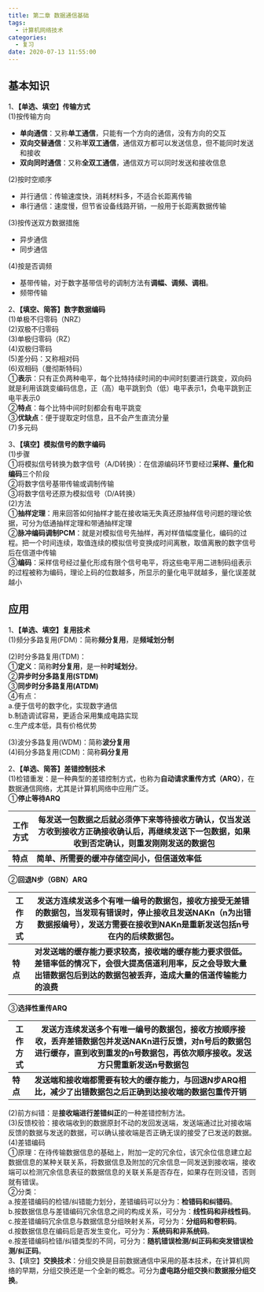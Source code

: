 ```yaml
---
title: 第二章 数据通信基础
tags:
  - 计算机网络技术
categories:
  - 复习
date: 2020-07-13 11:55:00
---
```

## 基本知识  
1、**【单选、填空】传输方式**  
(1)按传输方向  
 - **单向通信**：又称**单工通信**，只能有一个方向的通信，没有方向的交互
 - **双向交替通信**：又称**半双工通信**，通信双方都可以发送信息，但不能同时发送和接收
 - **双向同时通信**：又称**全双工通信**，通信双方可以同时发送和接收信息

(2)按时空顺序  
 - 并行通信：传输速度快，消耗材料多，不适合长距离传输
 - 串行通信：速度慢，但节省设备线路开销，一般用于长距离数据传输

(3)按传送双方数据措施  
 - 异步通信
 - 同步通信
 
(4)按是否调频  
 - 基带传输，对于数字基带信号的调制方法有**调幅、调频、调相**。
 - 频带传输

2、**【填空、简答】数字数据编码**  
(1)单极不归零码（NRZ）  
(2)双极不归零码  
(3)单极归零码（RZ）  
(4)双极归零码  
(5)差分码：又称相对码  
(6)双相码（曼彻斯特码）  
①**表示**：只有正负两种电平，每个比特持续时间的中间时刻要进行跳变，双向码就是利用该跳变编码信息，正（高）电平跳到负（低）电平表示1，负电平跳到正电平表示0  
②**特点**：每个比特中间时刻都会有电平跳变  
③**优缺点**：便于提取定时信息，且不会产生直流分量  
(7)多元码  

3、**【填空】模拟信号的数字编码**  
(1)步骤  
①将模拟信号转换为数字信号（A/D转换）：在信源编码环节要经过**采样、量化和编码**三个阶段  
②将数字信号基带传输或调制传输  
③将数字信号还原为模拟信号（D/A转换）  
(2)方法  
①**抽样定理**：用来回答如何抽样才能在接收端无失真还原抽样信号问题的理论依据，可分为低通抽样定理和带通抽样定理  
②**脉冲编码调制PCM**：就是对模拟信号先抽样，再对样值幅度量化，编码的过程。把一个时间连续，取值连续的模拟信号变换成时间离散，取值离散的数字信号后在信道中传输  
③**编码**：采样信号经过量化形成有限个信号电平，将这些电平用二进制码组表示的过程被称为编码，理论上码的位数越多，所显示的量化电平就越多，量化误差就越小  

## 应用  

1、**【单选、填空】复用技术**  
(1)频分多路复用(FDM)：简称**频分复用**，是**频域划分制**

(2)时分多路复用(TDM)：  
①**定义**：简称**时分复用**，是一种**时域划分**。  
②**异步时分多路复用(STDM)**  
③**同步时分多路复用(ATDM)**  
④有点：  
a.便于信号的数字化，实现数字通信  
b.制造调试容易，更适合采用集成电路实现  
c.生产成本低，具有价格优势

(3)波分多路复用(WDM)：简称**波分复用**  
(4)码分多路复用(CDM)：简称**码分复用**  

2、**【单选、简答】差错控制技术**  
(1)检错重发：是一种典型的差错控制方式，也称为**自动请求重传方式（ARQ）**，在数据通信网络，尤其是计算机网络中应用广泛。  
①**停止等待ARQ**  

工作方式|每发送一包数据之后就必须停下来等待接收方确认，仅当发送方收到接收方正确接收确认后，再继续发送下一包数据，如果收到否定确认，则重发刚刚发送的数据包  
-|-  
**特点**|**简单、所需要的缓冲存储空间小，但信道效率低**

②**回退N步（GBN）ARQ**  

工作方式|发送方连续发送多个有唯一编号的数据包，接收方接受无差错的数据包，当发现有错误时，停止接收且发送NAKn（n为出错数据报编号），发送方需要在接收到NAKn是重新发送包括n号在内的后续数据包。  
-|-  
**特点**|**对发送端的缓存能力要求较高，接收端的缓存能力要求很低。差错率低的情况下，会很大提高信道利用率，反之会导致大量出错数据包后到达的数据包被丢弃，造成大量的信道传输能力的浪费**

③**选择性重传ARQ**  

工作方式|发送方连续发送多个有唯一编号的数据包，接收方按顺序接收，丢弃差错数据包并发送NAKn进行反馈，对n号后的数据包进行缓存，直到收到重发的n号数据包，再依次顺序接收。发送方只需重新发送n号数据包
-|-  
**特点**|**发送端和接收端都需要有较大的缓存能力，与回退N步ARQ相比，减少了出错数据包之后正确到达接收端的数据包重传开销**  

(2)前方纠错：是**接收端进行差错纠正**的一种差错控制方法。  
(3)反馈校验：接收端收到的数据原封不动的发回发送端，发送端通过比对接收端反馈的数据与发送的数据，可以确认接收端是否正确无误的接受了已发送的数据。  
(4)差错编码  
①原理：在待传输数据信息的基础上，附加一定的冗余位，该冗余位信息建立起数据信息的某种关联关系，将数据信息及附加的冗余信息一同发送到接收端，接收端可以检测冗余信息表征的数据信息的关联关系是否存在，如果存在则没错，否则就有错误。  
②分类：  
a.按差错编码的检错/纠错能力划分，差错编码可以分为：**检错码和纠错码**。  
b.按数据信息与差错编码冗余信息之间的构成关系，可分为：**线性码和非线性码**。  
c.按差错编码冗余信息与数据信息分组映射关系，可分为：**分组码和卷积码**。  
d.按数据信息在编码后是否发生变化，可分为：**系统码和非系统码**。  
e.按差错编码检错/纠错类型的不同，可分为：**随机错误检测/纠正码和突发错误检测/纠正码**。  
3、【填空】**交换技术**：分组交换是目前数据通信中采用的基本技术，在计算机网络的早期，分组交换还是一个全新的概念。可分为**虚电路分组交换**和**数据报分组交换**。

